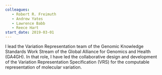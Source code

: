```yaml
---
colleagues:
   - Robert R. Freimuth
   - Andrew Yates 
   - Lawrence Babb
   - Reece Hart
start_date: 2019-03-01
---
```


I lead the Variation Representation team of the Genomic Knowledge Standards 
Work Stream of the Global Alliance for Genomics and Health (GA4GH). In that 
role, I have led the collaborative design and development of the Variation 
Representation Specification (VRS) for the computable representation of 
molecular variation.
